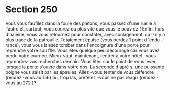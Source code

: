 # Section 250

Vous vous faufilez dans la foule des piétons, vous passez d'une
ruelle à l'autre et, surtout, vous courez du plus vite que vous le
pouv ez ! Enfin, hors d'haleine, vous vous retournez pour
constater, avec soulagement, qu'il n'y a plus trace de la
patrouille. Totalement épuisé (vous perdez 1 point d 'endu -
rance),  vous vous laissez tomber dans l'encoignure d'une porte
pour reprendre votre sou ffle. Vous êtes quelque peu découragé
car vous avez perdu votre journée. Mieux vaut, maintenant,
rentrer à votre hôtel : vous reprendrez vos recherches demain.
Vous êtes sur le point de vous lever, lorsque la porte s'ouvre dans
votre dos. La seconde d'aprè s, une puissante poigne vous saisit
par les épaules. Allez -vous tenter de vous défendre (rendez -vous
au 156) ou, trop las, préférez -vous ne pas réagir (rendez -vous au
272 )?